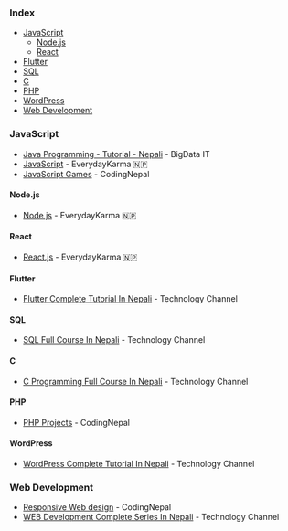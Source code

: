 ### Index

* [JavaScript](#javascript)
    * [Node.js](#nodejs)
    * [React](#react)
* [Flutter](#flutter)
* [SQL](#sql)
* [C](#c)
* [PHP](#php)
* [WordPress](#wordpress)
* [Web Development](#web_development)


### JavaScript

* [Java Programming - Tutorial - Nepali](https://www.youtube.com/playlist?list=PLmZYUigljiyc-tf7oMmM-s832ibhGxTpT) - BigData IT
* [JavaScript](https://www.youtube.com/playlist?list=PLckS_N3kOwFH-GCqCd6i-vPo-Z75DcOnc) - EverydayKarma 🇳🇵
* [JavaScript Games](https://www.youtube.com/watch?v=OORUHkgg4IM&list=PLpwngcHZlPadAbdD_sFE_moH6RjgaTFCw) - CodingNepal

#### Node.js

* [Node js](https://www.youtube.com/playlist?list=PLckS_N3kOwFEJnIy0PG0zU6XjUOBGkW9x) - EverydayKarma 🇳🇵


#### React

* [React.js](https://www.youtube.com/playlist?list=PLckS_N3kOwFHhFEmcRs8jvX7xFaRFI4H1) - EverydayKarma 🇳🇵


#### Flutter

* [Flutter Complete Tutorial In Nepali](https://www.youtube.com/watch?v=N0cDdu32IaA&list=PL2OJkQtHPRicxyldFGNJRRG4WwNe0Kjqe&index=1) - Technology Channel


#### SQL

* [SQL Full Course In Nepali](https://www.youtube.com/watch?v=Lt52pYaoSR8&list=PL2OJkQtHPRicxyldFGNJRRG4WwNe0Kjqe&index=2) - Technology Channel


#### C

* [C Programming Full Course In Nepali](https://www.youtube.com/watch?v=7WH8C48UNDU&list=PL2OJkQtHPRicxyldFGNJRRG4WwNe0Kjqe&index=3) - Technology Channel


#### PHP

* [PHP Projects](https://www.youtube.com/watch?v=el4ODMN4bYk&list=PLpwngcHZlPaf1aw42OGyitm4jh2Dlmi9c) - CodingNepal


#### WordPress

* [WordPress Complete Tutorial In Nepali](https://www.youtube.com/playlist?list=PL2OJkQtHPRie2xyBApANdVp_LUz4v7xIG) - Technology Channel


### Web Development

* [Responsive Web design](https://www.youtube.com/watch?v=SbjpCH0sCqg&list=PLpwngcHZlPac0R1SCOLMRu6FBZTTuEyF2) - CodingNepal
* [WEB Development Complete Series In Nepali](https://www.youtube.com/playlist?list=PL2OJkQtHPRiejkQq4IX6Vf0NXbeEiQGIt) - Technology Channel

